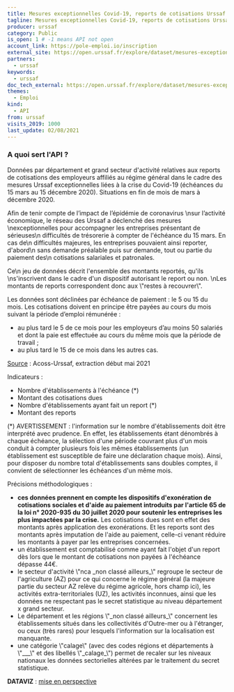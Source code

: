 ```yaml
---
title: Mesures exceptionnelles Covid-19, reports de cotisations Urssaf (employeurs), par département x grand secteur
tagline: Mesures exceptionnelles Covid-19, reports de cotisations Urssaf (employeurs), par département x grand secteur
producer: urssaf
category: Public
is_open: 1 # -1 means API not open
account_link: https://pole-emploi.io/inscription
external_site: https://open.urssaf.fr/explore/dataset/mesures-exceptionnelles-covid-19-reports-par-departement-x-grand-secteur/api/
partners:
  - urssaf
keywords:
  - urssaf
doc_tech_external: https://open.urssaf.fr/explore/dataset/mesures-exceptionnelles-covid-19-reports-par-departement-x-grand-secteur/api/
themes:
  - Emploi
kind:
  - API
from: urssaf
visits_2019: 1000
last_update: 02/08/2021
---
```


### A quoi sert l'API ?

<p>Données par département et grand secteur d'activité relatives aux reports de cotisations des employeurs affiliés au régime général dans le cadre des mesures Urssaf exceptionnelles liées à la crise du Covid-19 <span></span><span>(échéances du 15 mars au 15 décembre </span>2020). <span style=\"font-weight: bolder;\">Situations en fin de mois de mars à décembre 2020.</span><span style=\"font-family: inherit;\"></span> <br/></p><p><span>Afin de tenir compte de l’impact de l’épidémie de coronavirus \nsur l’activité économique, le réseau des Urssaf a déclenché des mesures \nexceptionnelles pour accompagner les entreprises présentant de sérieuses\n difficultés de trésorerie à compter de l'échéance du 15 mars. En cas de\n difficultés majeures, les entreprises pouvaient ainsi reporter, d'abord\n sans demande préalable puis sur demande, tout ou partie du paiement des\n cotisations salariales et patronales.</span></p><p><span style=\"font-family: inherit;\">Ce\n jeu de données décrit l'ensemble des montants reportés, qu'ils \ns'inscrivent dans le cadre d'un dispositif autorisant le report ou non. \nLes montants de reports correspondent donc aux </span><span style=\"font-family: inherit;\"><span style=\"font-family: inherit;\">\"restes à recouvrer\".</span></span></p>Les données sont déclinées par échéance de paiement : le 5 ou 15 du mois. Les cotisations doivent en principe être payées au cours du mois suivant la période d’emploi rémunérée :<ul><li>au plus tard le 5 de ce mois pour les employeurs d’au moins 50 salariés et dont la paie est effectuée au cours du même mois que la période de travail ;<br/></li><li>au plus tard le 15 de ce mois dans les autres cas.</li></ul><p><u>Source</u> : Acoss-Urssaf, extraction début mai 2021<br/></p><p><span style=\"font-weight: bolder;\">Indicateurs</span> :</p><ul><li>Nombre d'établissements à l'échéance (*)</li><li>Montant des cotisations dues</li><li>Nombre d'établissements ayant fait un report (*)</li><li>Montant des reports</li></ul><p><span>(*) AVERTISSEMENT : l'information sur le nombre d'établissements doit être interprété avec prudence. En effet, les établissements étant dénombrés à chaque échéance, </span><span style=\"font-family: inherit;\">la sélection d'une période couvrant plus d'un mois conduit à compter plusieurs fois les mêmes établissements (un établissement est susceptible de faire une déclaration</span><span style=\"font-family: inherit;\"> chaque mois). Ainsi, pour disposer du nombre total d'établissements sans doubles comptes, il convient de sélectionner les échéances d'un même mois.  </span></p><p><span style=\"font-weight: bolder;\">Précisions méthodologiques</span> :</p><ul><li><b>ces données prennent en compte les dispositifs d'exonération de cotisations sociales et d'aide au paiement introduits par l'article 65 de la loi n° 2020-935 du 30 juillet 2020 pour soutenir les entreprises les plus impactées par la crise.</b> Les cotisations dues sont en effet des montants après application des exonérations. Et les reports sont des montants après imputation de l'aide au paiement, celle-ci venant réduire les montants à payer par les entreprises concernées.<br/><b></b></li><li>un établissement est comptabilisé comme ayant fait l'objet d'un report dès lors que le montant de cotisations non payées à l'échéance dépasse 44€.</li><li>le secteur d'activité \"nca _non classé ailleurs_\" regroupe le secteur de l'agriculture (AZ) pour ce qui concerne le régime général (la majeure partie du secteur AZ relève du régime agricole, hors champ ici), les activités extra-territoriales (UZ), les activités inconnues, ainsi que les données ne respectant pas le secret statistique au niveau département x grand secteur.</li><li>Le département et les régions \"_non classé ailleurs_\" concernent les établissements situés dans les collectivités d'Outre-mer ou à l'étranger, ou ceux (très rares) pour lesquels l'information sur la localisation est manquante. </li><li> une catégorie \"calage\" (avec des codes régions et départements à \"___\" et des libellés \"_calage_\") permet de recaler sur les niveaux nationaux les données sectorielles altérées par le traitement du secret statistique.  </li></ul><p><b>DATAVIZ</b> : <a href=\"https://open.urssaf.fr/explore/dataset/mesures-exceptionnelles-covid-19-reports-par-departement-x-grand-secteur/dataviz/\">mise en perspective</a></p><p><br/></p>
